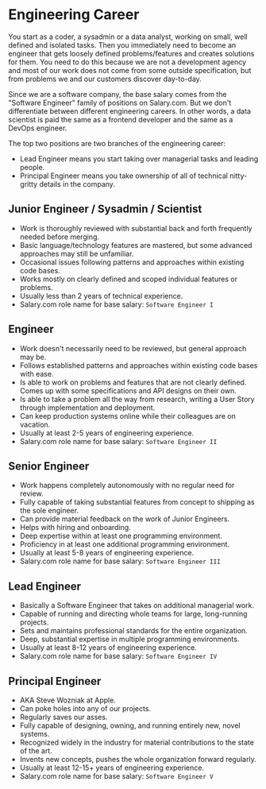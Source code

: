 # Engineering Career

You start as a coder, a sysadmin or a data analyst, working on small, well defined and isolated tasks. Then you immediately need to become an engineer that gets loosely defined problems/features and creates solutions for them. You need to do this because we are not a development agency and most of our work does not come from some outside specification, but from problems we and our customers discover day-to-day. 

Since we are a software company, the base salary comes from the "Software Engineer" family of positions on Salary.com. But we don't differentiate between different engineering careers. In other words, a data scientist is paid the same as a frontend developer and the same as a DevOps engineer.

The top two positions are two branches of the engineering career:
* Lead Engineer means you start taking over managerial tasks and leading people.
* Principal Engineer means you take ownership of all of technical nitty-gritty details in the company.

## Junior Engineer / Sysadmin / Scientist 

* Work is thoroughly reviewed with substantial back and forth frequently needed before merging.
* Basic language/technology features are mastered, but some advanced approaches may still be unfamiliar.
* Occasional issues following patterns and approaches within existing code bases.
* Works mostly on clearly defined and scoped individual features or problems.
* Usually less than 2 years of technical experience.
* Salary.com role name for base salary: `Software Engineer I`


## Engineer

* Work doesn't necessarily need to be reviewed, but general approach may be.
* Follows established patterns and approaches within existing code bases with ease.
* Is able to work on problems and features that are not clearly defined. Comes up with some specifications and API designs on their own.
* Is able to take a problem all the way from research, writing a User Story through implementation and deployment.
* Can keep production systems online while their colleagues are on vacation.
* Usually at least 2-5 years of engineering experience.
* Salary.com role name for base salary: `Software Engineer II`


## Senior Engineer

* Work happens completely autonomously with no regular need for review.
* Fully capable of taking substantial features from concept to shipping as the sole engineer.
* Can provide material feedback on the work of Junior Engineers.
* Helps with hiring and onboarding.
* Deep expertise within at least one programming environment.
* Proficiency in at least one additional programming environment.
* Usually at least 5-8 years of engineering experience.
* Salary.com role name for base salary: `Software Engineer III`


## Lead Engineer

* Basically a Software Engineer that takes on additional managerial work.
* Capable of running and directing whole teams for large, long-running projects.
* Sets and maintains professional standards for the entire organization.
* Deep, substantial expertise in multiple programming environments.
* Usually at least 8-12 years of engineering experience.
* Salary.com role name for base salary: `Software Engineer IV`

## Principal Engineer

* AKA Steve Wozniak at Apple.
* Can poke holes into any of our projects.
* Regularly saves our asses.
* Fully capable of designing, owning, and running entirely new, novel systems.
* Recognized widely in the industry for material contributions to the state of the art.
* Invents new concepts, pushes the whole organization forward regularly.
* Usually at least 12-15+ years of engineering experience.
* Salary.com role name for base salary: `Software Engineer V`
